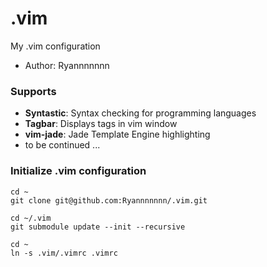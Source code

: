 .vim
====

My .vim configuration

* Author: Ryannnnnnn

### Supports

* **Syntastic**: Syntax checking for programming languages
* **Tagbar**: Displays tags in vim window
* **vim-jade**: Jade Template Engine highlighting
* to be continued ...

### Initialize .vim configuration

```
cd ~
git clone git@github.com:Ryannnnnnn/.vim.git

cd ~/.vim
git submodule update --init --recursive

cd ~
ln -s .vim/.vimrc .vimrc
```


